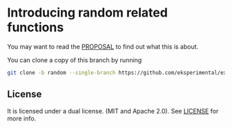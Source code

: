 # Introducing random related functions

You may want to read the [PROPOSAL](PROPOSAL.md) to find out what this is about.

You can clone a copy of this branch by running

```sh
git clone -b random --single-branch https://github.com/eksperimental/experimental.git
```

## License

It is licensed under a dual license. (MIT and Apache 2.0).
See [LICENSE](LICENSE) for more info.
